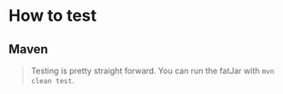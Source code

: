 # How to test
## Maven 
> Testing is pretty straight forward. You can run the fatJar with `mvn clean test`.